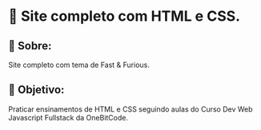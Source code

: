 # 🚀 Site completo com HTML e CSS.

## 📌 Sobre:
Site completo com tema de Fast & Furious.

## 🎯 Objetivo:
Praticar ensinamentos de HTML e CSS seguindo aulas do Curso Dev Web Javascript Fullstack da OneBitCode.